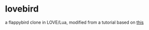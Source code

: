 # lovebird
a flappybird clone in LOVE/Lua, modified from a tutorial
based on [this](https://simplegametutorials.github.io/bird/)
